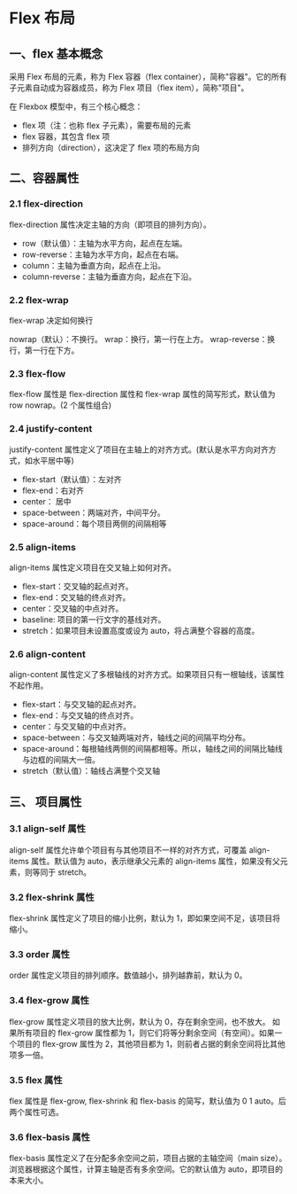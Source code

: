 # Flex 布局

## 一、flex 基本概念

采用 Flex 布局的元素，称为 Flex 容器（flex container），简称"容器"。它的所有子元素自动成为容器成员，称为 Flex 项目（flex item），简称"项目"。

在 Flexbox 模型中，有三个核心概念：

- flex 项（注：也称 flex 子元素），需要布局的元素
- flex 容器，其包含 flex 项
- 排列方向（direction），这决定了 flex 项的布局方向

## 二、容器属性

### 2.1 flex-direction

flex-direction 属性决定主轴的方向（即项目的排列方向）。

- row（默认值）：主轴为水平方向，起点在左端。
- row-reverse：主轴为水平方向，起点在右端。
- column：主轴为垂直方向，起点在上沿。
- column-reverse：主轴为垂直方向，起点在下沿。

### 2.2 flex-wrap

flex-wrap 决定如何换行

nowrap（默认）：不换行。
wrap：换行，第一行在上方。
wrap-reverse：换行，第一行在下方。

### 2.3 flex-flow

flex-flow 属性是 flex-direction 属性和 flex-wrap 属性的简写形式，默认值为 row nowrap。(2 个属性组合)

### 2.4 justify-content

justify-content 属性定义了项目在主轴上的对齐方式。(默认是水平方向对齐方式，如水平居中等)

- flex-start（默认值）：左对齐
- flex-end：右对齐
- center： 居中
- space-between：两端对齐，中间平分。
- space-around：每个项目两侧的间隔相等

### 2.5 align-items

align-items 属性定义项目在交叉轴上如何对齐。

- flex-start：交叉轴的起点对齐。
- flex-end：交叉轴的终点对齐。
- center：交叉轴的中点对齐。
- baseline: 项目的第一行文字的基线对齐。
- stretch：如果项目未设置高度或设为 auto，将占满整个容器的高度。

### 2.6 align-content

align-content 属性定义了多根轴线的对齐方式。如果项目只有一根轴线，该属性不起作用。

- flex-start：与交叉轴的起点对齐。
- flex-end：与交叉轴的终点对齐。
- center：与交叉轴的中点对齐。
- space-between：与交叉轴两端对齐，轴线之间的间隔平均分布。
- space-around：每根轴线两侧的间隔都相等。所以，轴线之间的间隔比轴线与边框的间隔大一倍。
- stretch（默认值）：轴线占满整个交叉轴

## 三、 项目属性

### 3.1 align-self 属性

align-self 属性允许单个项目有与其他项目不一样的对齐方式，可覆盖 align-items 属性。默认值为 auto，表示继承父元素的 align-items 属性，如果没有父元素，则等同于 stretch。

### 3.2 flex-shrink 属性

flex-shrink 属性定义了项目的缩小比例，默认为 1，即如果空间不足，该项目将缩小。

### 3.3 order 属性

order 属性定义项目的排列顺序。数值越小，排列越靠前，默认为 0。

### 3.4 flex-grow 属性

flex-grow 属性定义项目的放大比例，默认为 0，存在剩余空间，也不放大。
如果所有项目的 flex-grow 属性都为 1，则它们将等分剩余空间（有空间）。如果一个项目的 flex-grow 属性为 2，其他项目都为 1，则前者占据的剩余空间将比其他项多一倍。

### 3.5 flex 属性

flex 属性是 flex-grow, flex-shrink 和 flex-basis 的简写，默认值为 0 1 auto。后两个属性可选。

### 3.6 flex-basis 属性

flex-basis 属性定义了在分配多余空间之前，项目占据的主轴空间（main size）。浏览器根据这个属性，计算主轴是否有多余空间。它的默认值为 auto，即项目的本来大小。
<!-- 
## 四、 案例

#### html

```
<!DOCTYPE html>
<html lang="en" xmlns="http://www.w3.org/1999/html">
<head>
    <meta charset="UTF-8">
    <title>Title</title>
</head>
<body>
    <div class="content box">
        <div class="item"></div>
    </div>
</body>
</html>

```

#### css

````
    .content {
        width: 210px;
        height: 210px;
        border: 1px solid red;
    }
    .item {
        width: 60px;
        height: 60px;
        background-color: blue;
        margin: 10px;
    }
    .box {
        display: flex;
        flex-direction: row;
    }
```

```` -->
